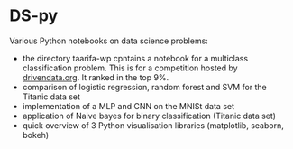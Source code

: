 # DS-py
Various Python notebooks on data science problems:  
* the directory taarifa-wp cpntains a notebook for a multiclass classification problem. This is for a competition hosted by [drivendata.org](https://www.drivendata.org/competitions/7/pump-it-up-data-mining-the-water-table/). It ranked in the top 9%.  
* comparison of logistic regression, random forest and SVM for the Titanic data set
* implementation of a MLP and CNN on the MNISt data set 
* application of Naive bayes for binary classification (Titanic data set) 
* quick overview of 3 Python visualisation libraries (matplotlib, seaborn, bokeh)
